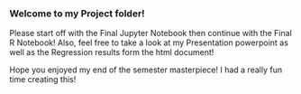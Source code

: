 ### Welcome to my Project folder!
Please start off with the Final Jupyter Notebook then continue with the Final R Notebook!
Also, feel free to take a look at my Presentation powerpoint as well as the Regression results form the html document!


Hope you enjoyed my end of the semester masterpiece!
I had a really fun time creating this!
